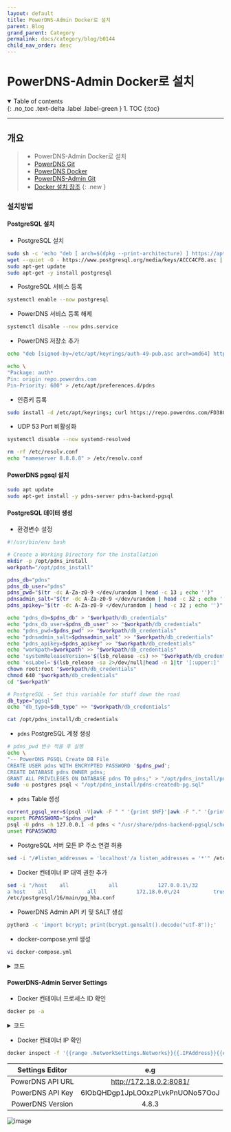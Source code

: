```yaml
---
layout: default
title: PowerDNS-Admin Docker로 설치
parent: Blog
grand_parent: Category
permalink: docs/category/blog/b0144
child_nav_order: desc
---
```


# PowerDNS-Admin Docker로 설치

<details open markdown="block">
  <summary>
    Table of contents
  </summary>
  {: .no_toc .text-delta .label .label-green }
1. TOC
{:toc}
</details>

---

## 개요

> - PowerDNS-Admin Docker로 설치
> - [PowerDNS Git](https://github.com/pschiffe/docker-pdns)
> - [PowerDNS Docker](https://hub.docker.com/r/pschiffe/pdns-admin/)
> - [PowerDNS-Admin Git](https://github.com/PowerDNS-Admin/PowerDNS-Admin)
> - [Docker 설치 참조](https://heaths2.github.io/docs/category/blog/b0143)
{: .new }

### 설치방법

#### PostgreSQL 설치

- PostgreSQL 설치

```bash
sudo sh -c 'echo "deb [ arch=$(dpkg --print-architecture) ] https://apt.postgresql.org/pub/repos/apt $(lsb_release -cs)-pgdg main" > /etc/apt/sources.list.d/pgdg.list'
wget --quiet -O - https://www.postgresql.org/media/keys/ACCC4CF8.asc | sudo apt-key add -
sudo apt-get update
sudo apt-get -y install postgresql
```

- PostgreSQL 서비스 등록

```bash
systemctl enable --now postgresql
```

- PowerDNS 서비스 등록 해제

```bash
systemctl disable --now pdns.service
```

- PowerDNS 저장소 추가

```bash
echo "deb [signed-by=/etc/apt/keyrings/auth-49-pub.asc arch=amd64] http://repo.powerdns.com/ubuntu jammy-auth-49 main" | sudo tee /etc/apt/sources.list.d/pdns.list

echo \
"Package: auth*
Pin: origin repo.powerdns.com
Pin-Priority: 600" > /etc/apt/preferences.d/pdns
```

- 인증키 등록

```bash
sudo install -d /etc/apt/keyrings; curl https://repo.powerdns.com/FD380FBB-pub.asc | sudo tee /etc/apt/keyrings/auth-49-pub.asc
```

- UDP 53 Port 비활성화

```bash
systemctl disable --now systemd-resolved

rm -rf /etc/resolv.conf
echo "nameserver 8.8.8.8" > /etc/resolv.conf
```

#### PowerDNS pgsql 설치

```bash
sudo apt update
sudo apt-get install -y pdns-server pdns-backend-pgsql
```

#### PostgreSQL 데이터 생성

- 환경변수 설정

```bash
#!/usr/bin/env bash

# Create a Working Directory for the installation
mkdir -p /opt/pdns_install
workpath="/opt/pdns_install"

pdns_db="pdns"
pdns_db_user="pdns"
pdns_pwd="$(tr -dc A-Za-z0-9 </dev/urandom | head -c 13 ; echo '')"
pdnsadmin_salt="$(tr -dc A-Za-z0-9 </dev/urandom | head -c 32 ; echo '')"
pdns_apikey="$(tr -dc A-Za-z0-9 </dev/urandom | head -c 32 ; echo '')"

echo "pdns_db=$pdns_db" > "$workpath/db_credentials"
echo "pdns_db_user=$pdns_db_user" >> "$workpath/db_credentials"
echo "pdns_pwd=$pdns_pwd" >> "$workpath/db_credentials"
echo "pdnsadmin_salt=$pdnsadmin_salt" >> "$workpath/db_credentials"
echo "pdns_apikey=$pdns_apikey" >> "$workpath/db_credentials"
echo "workpath=$workpath" >> "$workpath/db_credentials"
echo 'systemReleaseVersion='$(lsb_release -cs) >> "$workpath/db_credentials"
echo 'osLabel='$(lsb_release -sa 2>/dev/null|head -n 1|tr '[:upper:]' '[:lower:]') >> "$workpath/db_credentials"
chown root:root "$workpath/db_credentials"
chmod 640 "$workpath/db_credentials"
cd "$workpath"

# PostgreSQL - Set this variable for stuff down the road
db_type="pgsql"
echo "db_type=$db_type" >> "$workpath/db_credentials"

cat /opt/pdns_install/db_credentials
```

- `pdns` PostgreSQL 계정 생성

```bash
# pdns_pwd 변수 적용 후 실행
echo \
"-- PowerDNS PGSQL Create DB File
CREATE USER pdns WITH ENCRYPTED PASSWORD '$pdns_pwd';
CREATE DATABASE pdns OWNER pdns;
GRANT ALL PRIVILEGES ON DATABASE pdns TO pdns;" > "/opt/pdns_install/pdns-createdb-pg.sql"
sudo -u postgres psql < "/opt/pdns_install/pdns-createdb-pg.sql"
```

- `pdns` Table 생성

```bash
current_pgsql_ver=$(psql -V|awk -F " " '{print $NF}'|awk -F "." '{print $1}')
export PGPASSWORD="$pdns_pwd"
psql -U pdns -h 127.0.0.1 -d pdns < "/usr/share/pdns-backend-pgsql/schema/schema.pgsql.sql"
unset PGPASSWORD
```

- PostgreSQL 서버 모든 IP 주소 연결 허용

```bash
sed -i "/#listen_addresses = 'localhost'/a listen_addresses = '*'" /etc/postgresql/16/main/postgresql.conf
```

- Docker 컨테이너 IP 대역 권한 추가

```bash
sed -i "/host    all             all             127.0.0.1\/32            scram-sha-256/\
a host    all             all             172.18.0.0\/24           trust" \
/etc/postgresql/16/main/pg_hba.conf
```

- PowerDNS Admin API 키 및 SALT 생성

```bash
python3 -c 'import bcrypt; print(bcrypt.gensalt().decode("utf-8"));'
```

- docker-compose.yml 생성

```bash
vi docker-compose.yml
```

<details markdown="block">
  <summary>
    코드
  </summary>
  {: .text-delta .label .label-green }
  
```bash
version: "3"

services:
  pdns:
    image: pschiffe/pdns-pgsql:${PDNS_PGSQL_TAG:-latest}
    container_name: pdns
    ports:
      - "53:53"
      - "53:53/udp"
      - "8081:8081"
    environment:
      - PDNS_gpgsql_host=10.1.81.1
      - PDNS_gpgsql_port=5432
      - PDNS_gpgsql_user=pdns
      - PDNS_gpgsql_dbname=pdns
      - PDNS_gpgsql_password=8h7c26ffdPqE8
      - PDNS_api=yes
      - PDNS_api_key=6IObQHDgp1JpLO0xzPLvkPnUONo57OoJ
      - PDNS_webserver=yes
      - PDNS_webserver_address=0.0.0.0
      - PDNS_webserver_allow_from=0.0.0.0/0
      - PDNS_webserver_password=k3J2GGCmhreZ200HyA2WOvKbmBW3h0aJ
      - PDNS_version_string=anonymous
      - PDNS_default_ttl=1500
    restart: unless-stopped
  powerdns-admin:
    image: powerdnsadmin/pda-legacy:latest
    container_name: powerdns-admin
    ports:
      - "9191:80"
    logging:
      driver: json-file
      options:
        max-size: 50m
    environment:
      - SQLALCHEMY_DATABASE_URI=postgresql://pdns:pdns@10.1.81.1/pdns
      - GUNICORN_TIMEOUT=60
      - GUNICORN_WORKERS=2
      - GUNICORN_LOGLEVEL=DEBUG
```

</details>

#### PowerDNS-Admin Server Settings

- Docker 컨테이너 프로세스 ID 확인

```bash
docker ps -a
```

<details markdown="block">
  <summary>
    코드
  </summary>
  {: .text-delta .label .label-green }

```bash
CONTAINER ID   IMAGE                             COMMAND                  CREATED         STATUS                   PORTS                                                                                                             NAMES
54b90a75ce97   powerdnsadmin/pda-legacy:latest   "entrypoint.sh gunic…"   4 minutes ago   Up 4 minutes (healthy)   0.0.0.0:9191->80/tcp, :::9191->80/tcp                                                                             powerdns-admin
34ad848f7886   pschiffe/pdns-pgsql:latest        "/docker-entrypoint.…"   4 minutes ago   Up 4 minutes (healthy)   0.0.0.0:53->53/tcp, :::53->53/tcp, 0.0.0.0:8081->8081/tcp, 0.0.0.0:53->53/udp, :::8081->8081/tcp, :::53->53/udp   pdns
```

</details>

- Docker 컨테이너 IP 확인

```bash
docker inspect -f '{{range .NetworkSettings.Networks}}{{.IPAddress}}{{end}}' 34ad848f7886
```

| Settings Editor  | e.g                            |
|:----------------:|:------------------------------:|
| PowerDNS API URL | http://172.18.0.2:8081/         |
| PowerDNS API Key | 6IObQHDgp1JpLO0xzPLvkPnUONo57OoJ|
| PowerDNS Version | 4.8.3                           |

![image](https://github.com/heaths2/heaths2.github.io/assets/36792594/e29c9ef7-22c6-4db4-952e-c36780184619)

